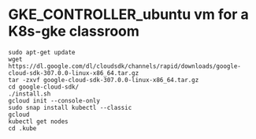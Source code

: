 # GKE_CONTROLLER_ubuntu vm for a K8s-gke classroom
```shell script
sudo apt-get update
wget https://dl.google.com/dl/cloudsdk/channels/rapid/downloads/google-cloud-sdk-307.0.0-linux-x86_64.tar.gz
tar -zxvf google-cloud-sdk-307.0.0-linux-x86_64.tar.gz
cd google-cloud-sdk/
./install.sh
gcloud init --console-only
sudo snap install kubectl --classic
gcloud 
kubectl get nodes
cd .kube
```